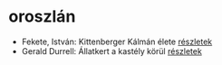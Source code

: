 # oroszlán

- Fekete, István: Kittenberger Kálmán élete [részletek](_details/Fekete%2C%20Istv%C3%A1n.md#id_734)
- Gerald Durrell: Állatkert a kastély körül [részletek](_details/Gerald%20Durrell.md#id_310)